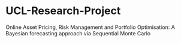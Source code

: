 # UCL-Research-Project
 Online Asset Pricing, Risk Management and Portfolio Optimisation: A Bayesian forecasting approach via Sequential Monte Carlo

